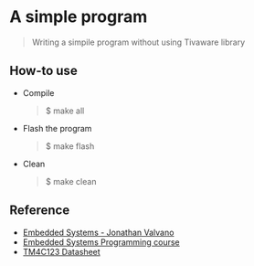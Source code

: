 # A simple program

> Writing a simpile program without using Tivaware library

## How-to use

* Compile

  > $ make all

* Flash the program

  > $ make flash

* Clean

  > $ make clean

## Reference

* [Embedded Systems - Jonathan Valvano](http://users.ece.utexas.edu/~valvano/Volume1/E-Book/)
* [Embedded Systems Programming course](https://www.youtube.com/playlist?list=PLPW8O6W-1chwyTzI3BHwBLbGQoPFxPAPM)
* [TM4C123 Datasheet](http://www.ti.com/lit/ds/symlink/tm4c123gh6pm.pdf)